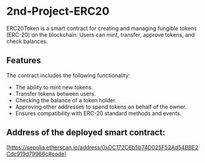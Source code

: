 # 2nd-Project-ERC20

ERC20Token is a smart contract for creating and managing fungible tokens (ERC-20) on the blockchain. Users can mint, transfer, approve tokens, and check balances.

## Features
The contract includes the following functionality:

- The ability to mint new tokens.
- Transfer tokens between users.
- Checking the balance of a token holder.
- Approving other addresses to spend tokens on behalf of the owner.
- Ensures compatibility with ERC-20 standard methods and events.

## Address of the deployed smart contract:
[https://sepolia.etherscan.io/address/0xDC172C6b5b74D025F52Ad54BBE2Cdc919d79966c#code]